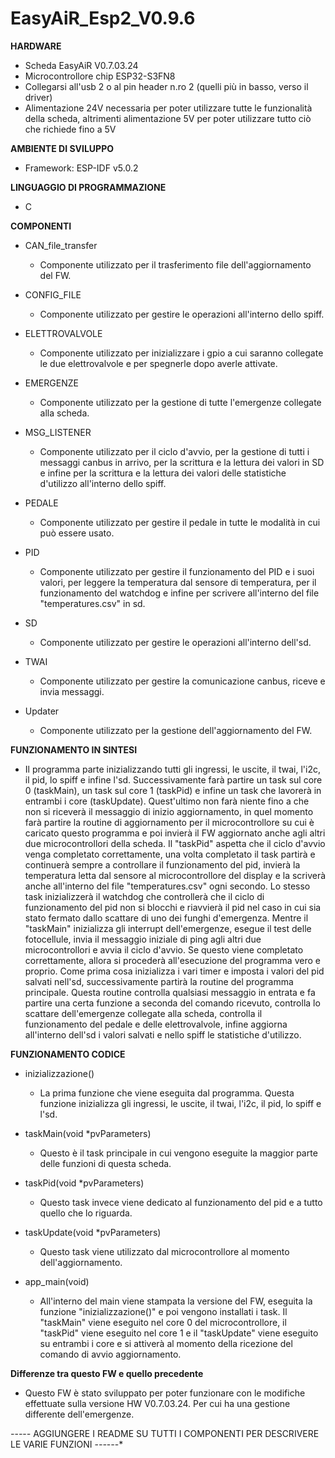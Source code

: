 # EasyAiR_Esp2_V0.9.6

**HARDWARE**
- Scheda EasyAiR V0.7.03.24
- Microcontrollore chip ESP32-S3FN8
- Collegarsi all'usb 2 o al pin header n.ro 2 (quelli più in basso, verso il driver)
- Alimentazione 24V necessaria per poter utilizzare tutte le funzionalità della scheda, altrimenti alimentazione 5V per poter utilizzare tutto ciò che richiede fino a 5V

**AMBIENTE DI SVILUPPO**
- Framework: ESP-IDF v5.0.2

**LINGUAGGIO DI PROGRAMMAZIONE**
- C

**COMPONENTI**
- CAN_file_transfer
  - Componente utilizzato per il trasferimento file dell'aggiornamento del FW.

- CONFIG_FILE
  - Componente utilizzato per gestire le operazioni all'interno dello spiff.

- ELETTROVALVOLE
  - Componente utilizzato per inizializzare i gpio a cui saranno collegate le due elettrovalvole e per spegnerle dopo averle attivate.

- EMERGENZE
  - Componente utilizzato per la gestione di tutte l'emergenze collegate alla scheda.

- MSG_LISTENER
  - Componente utilizzato per il ciclo d'avvio, per la gestione di tutti i messaggi canbus in arrivo, per la scrittura e la lettura dei valori in SD e infine per la scrittura e la lettura dei valori delle statistiche d'utilizzo all'interno dello spiff.

- PEDALE
  - Componente utilizzato per gestire il pedale in tutte le modalità in cui può essere usato.

- PID
  - Componente utilizzato per gestire il funzionamento del PID e i suoi valori, per leggere la temperatura dal sensore di temperatura, per il funzionamento del watchdog e infine per scrivere all'interno del file "temperatures.csv" in sd.

- SD
  - Componente utilizzato per gestire le operazioni all'interno dell'sd.

- TWAI
  - Componente utilizzato per gestire la comunicazione canbus, riceve e invia messaggi.

- Updater
  - Componente utilizzato per la gestione dell'aggiornamento del FW.

**FUNZIONAMENTO IN SINTESI**
- Il programma parte inizializzando tutti gli ingressi, le uscite, il twai, l'i2c, il pid, lo spiff e infine l'sd. Successivamente farà partire un task sul core 0 (taskMain), un task sul core 1 (taskPid) e infine un task che lavorerà in entrambi i core (taskUpdate). Quest'ultimo non farà niente fino a che non si riceverà il messaggio di inizio aggiornamento, in quel momento farà partire la routine di aggiornamento per il microcontrollore su cui è caricato questo programma e poi invierà il FW aggiornato anche agli altri due microcontrollori della scheda. Il "taskPid" aspetta che il ciclo d'avvio venga completato correttamente, una volta completato il task partirà e continuerà sempre a controllare il funzionamento del pid, invierà la temperatura letta dal sensore al microcontrollore del display e la scriverà anche all'interno del file "temperatures.csv" ogni secondo. Lo stesso task inizializzerà il watchdog che controllerà che il ciclo di funzionamento del pid non si blocchi e riavvierà il pid nel caso in cui sia stato fermato dallo scattare di uno dei funghi d'emergenza. Mentre il "taskMain" inizializza gli interrupt dell'emergenze, esegue il test delle fotocellule, invia il messaggio iniziale di ping agli altri due microcontrollori e avvia il ciclo d'avvio. Se questo viene completato correttamente, allora si procederà all'esecuzione del programma vero e proprio. Come prima cosa inizializza i vari timer e imposta i valori del pid salvati nell'sd, successivamente partirà la routine del programma principale. Questa routine controlla qualsiasi messaggio in entrata e fa partire una certa funzione a seconda del comando ricevuto, controlla lo scattare dell'emergenze collegate alla scheda, controlla il funzionamento del pedale e delle elettrovalvole, infine aggiorna all'interno dell'sd i valori salvati e nello spiff le statistiche d'utilizzo.

**FUNZIONAMENTO CODICE**
- inizializzazione()
  - La prima funzione che viene eseguita dal programma. Questa funzione inizializza gli ingressi, le uscite, il twai, l'i2c, il pid, lo spiff e l'sd.

- taskMain(void *pvParameters)
  - Questo è il task principale in cui vengono eseguite la maggior parte delle funzioni di questa scheda.

- taskPid(void *pvParameters)
  - Questo task invece viene dedicato al funzionamento del pid e a tutto quello che lo riguarda.

- taskUpdate(void *pvParameters)
  - Questo task viene utilizzato dal microcontrollore al momento dell'aggiornamento.

- app_main(void)
  - All'interno del main viene stampata la versione del FW, eseguita la funzione "inizializzazione()" e poi vengono installati i task. Il "taskMain" viene eseguito nel core 0 del microcontrollore, il "taskPid" viene eseguito nel core 1 e il "taskUpdate" viene eseguito su entrambi i core e si attiverà al momento della ricezione del comando di avvio aggiornamento.

**Differenze tra questo FW e quello precedente**
- Questo FW è stato sviluppato per poter funzionare con le modifiche effettuate sulla versione HW V0.7.03.24. Per cui ha una gestione differente dell'emergenze.


*-*-*-*-*-*  AGGIUNGERE I README SU TUTTI I COMPONENTI PER DESCRIVERE LE VARIE FUNZIONI  -*--*-*-*-*